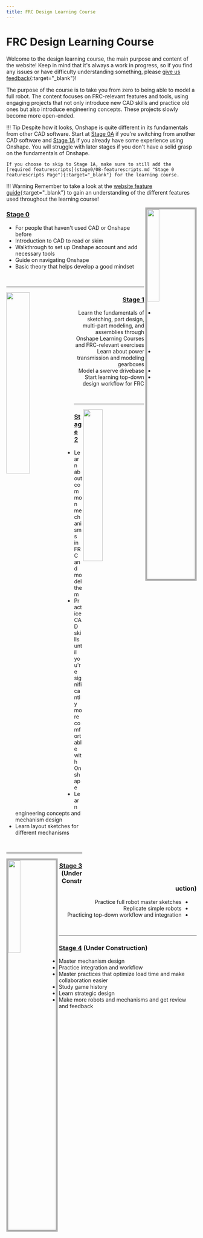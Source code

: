 ```yaml
---
title: FRC Design Learning Course
---
```


<style>
    .rightSide {
        ul { direction: rtl; }
        ul li a { direction: ltr; unicode-bidi: embed; }
    }
</style>

# FRC Design Learning Course

Welcome to the design learning course, the main purpose and content of the website! Keep in mind that it's always a work in progress, so if you find any issues or have difficulty understanding something, please [give us feedback](https://forms.gle/dQ6w6RXJa6vSmcpw7 "Learning Course Feedback Form"){:target="_blank"}!

The purpose of the course is to take you from zero to being able to model a full robot. The content focuses on FRC-relevant features and tools, using engaging projects that not only introduce new CAD skills and practice old ones but also introduce engineering concepts. These projects slowly become more open-ended.

!!! Tip
    Despite how it looks, Onshape is quite different in its fundamentals from other CAD software. Start at [Stage 0A](stage0/0A/what-and-why-CAD.md "Stage 0A") if you're switching from another CAD software and [Stage 1A](stage1/1A/introduction.md "Stage 1A") if you already have some experience using Onshape. You will struggle with later stages if you don't have a solid grasp on the fundamentals of Onshape.

    If you choose to skip to Stage 1A, make sure to still add the [required featurescripts](stage0/0B-featurescripts.md "Stage 0 Featurescripts Page"){:target="_blank"} for the learning course.

!!! Warning
    Remember to take a look at the [website feature guide](../website-feature-guide.md "Website Feature Guide Page"){:target="_blank"} to gain an understanding of the different features used throughout the learning course!

<img src="/img/learning-course/stage0/setup/signup.webp" align="right" style="width:25%; border:5px solid #ADADAD">

### [Stage 0](stage0/0A/what-and-why-CAD.md "Stage 0 Page")

- For people that haven't used CAD or Onshape before
- Introduction to CAD to read or skim
- Walkthrough to set up Onshape account and add necessary tools
- Guide on navigating Onshape
- Basic theory that helps develop a good mindset

<br>
<hr>

<img src="/img/learning-course/stage1b/Exercise 2 Assembly.webp" align="left" style="width:35%">

<div dir="rtl">
<h3 id="-stage-1-stage1-1a-onshapefundamentals-md-"><a href="stage1\1A\introduction" title="Stage 1 Page">Stage 1</a></h3>
<ul>
<li>Learn the fundamentals of sketching, part design, multi-part modeling, and assemblies through Onshape Learning Courses and FRC-relevant exercises</li>
<li>Learn about power transmission and modeling gearboxes</li>
<li>Model a swerve drivebase</li>
<li>Start learning top-down design workflow for FRC</li>
</ul>
</div>

<br>
<hr>

<img src="/img/learning-course/stage2-slapdown/intakeTopLevel.webp" align="right" style="width:32%">

### [Stage 2](stage2/2A/introduction.md "Stage 2 Page")

- Learn about common mechanisms in FRC and model them
- Practice CAD skills until you're significantly more comfortable with Onshape
- Learn engineering concepts and mechanism design
- Learn layout sketches for different mechanisms

<br>
<hr>

<img src="/img/learning-course/stage3/1778-2024-MS.webp" align="left" style="width:25%; border:5px solid #ADADAD">

<div dir="rtl">
<h3 id="-stage-3-stage3-3a-multidoc-ms-md-"><a href="\learning-course\stage3.md" title="Stage 3 Page">Stage 3</a> <strong>(Under Construction)</strong> </h3>
<ul>
<li>Practice full robot master sketches</li>
<li>Replicate simple robots</li>
<li>Practicing top-down workflow and integration</li>
</ul>
</div>

<br>
<hr>

### [Stage 4](stage4.md "Stage 4 Page") (**Under Construction**)

- Master mechanism design
- Practice integration and workflow
- Master practices that optimize load time and make collaboration easier
- Study game history
- Learn strategic design
- Make more robots and mechanisms and get review and feedback

<br>



